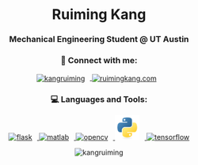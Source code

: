 <h1 align="center">Ruiming Kang</h1>
<h3 align="center">Mechanical Engineering Student @ UT Austin</h3>

<h3 align="center">🔗 Connect with me:</h3>
<p align="center">
  <a href="https://twitter.com/kangruiming" target="blank">
    <img align="center" src="https://raw.githubusercontent.com/rahuldkjain/github-profile-readme-generator/master/src/images/icons/Social/twitter.svg" alt="kangruiming" height="35" width="45" style="margin-right: 10px;"/>
  </a>
  <a href="http://ruimingkang.com" target="blank">
    <img align="center" src="https://raw.githubusercontent.com/rahuldkjain/github-profile-readme-generator/master/src/images/icons/Social/web.svg" alt="ruimingkang.com" height="35" width="45" style="margin-right: 10px;"/>
  </a>
</p>

<h3 align="center">💻 Languages and Tools:</h3>
<p align="center"> 
  <a href="https://flask.palletsprojects.com/" target="_blank" rel="noreferrer">
    <img src="https://www.vectorlogo.zone/logos/pocoo_flask/pocoo_flask-icon.svg" alt="flask" width="50" height="50" style="margin-right: 10px;"/>
  </a> 
  <a href="https://www.mathworks.com/" target="_blank" rel="noreferrer">
    <img src="https://upload.wikimedia.org/wikipedia/commons/2/21/Matlab_Logo.png" alt="matlab" width="50" height="50" style="margin-right: 10px;"/>
  </a> 
  <a href="https://opencv.org/" target="_blank" rel="noreferrer">
    <img src="https://www.vectorlogo.zone/logos/opencv/opencv-icon.svg" alt="opencv" width="50" height="50" style="margin-right: 10px;"/>
  </a> 
  <a href="https://www.python.org" target="_blank" rel="noreferrer">
    <img src="https://raw.githubusercontent.com/devicons/devicon/master/icons/python/python-original.svg" alt="python" width="50" height="50" style="margin-right: 10px;"/>
  </a> 
  <a href="https://www.tensorflow.org" target="_blank" rel="noreferrer">
    <img src="https://www.vectorlogo.zone/logos/tensorflow/tensorflow-icon.svg" alt="tensorflow" width="50" height="50"/>
  </a> 
</p>

<p align="center">
  <img src="https://github-readme-stats.vercel.app/api/top-langs?username=kangruiming&show_icons=true&locale=en&layout=compact" alt="kangruiming" />
</p>
